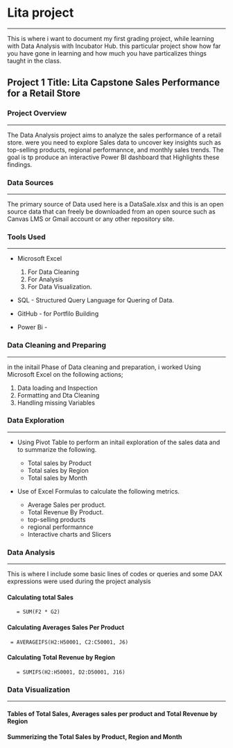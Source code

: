 # Lita project
---
This is where i want to document my first grading project, while learning with  Data Analysis with Incubator Hub. 
this particular project show how far you have gone in learning and how much you have particalizes things taught in the class.

## Project 1 Title: Lita Capstone Sales Performance for  a Retail Store

### Project Overview
---
The Data Analysis project aims to analyze the sales performance of a retail store.
were you need to explore Sales data to uncover key insights such as top-selling products, regional performannce, and monthly sales trends. The goal is tp produce an interactive Power BI dashboard that Highlights these findings. 

### Data Sources 
---
The primary source of Data used here is a DataSale.xlsx and this is an open source data that can freely be downloaded from an open source such as Canvas LMS or Gmail account or any other repository site.

### Tools Used
---
- Microsoft Excel
  1. For Data Cleaning
  2. For Analysis
  3. For Data Visualization.
   
- SQL - Structured Query Language for Quering of Data.
- GitHub - for Portfilo Building
- Power Bi -

### Data Cleaning and Preparing
---
in the initail Phase of Data cleaning and preparation, i worked Using Microsoft Excel on the following actions;
1. Data loading and Inspection
2. Formatting and Dta Cleaning
3. Handling missing Variables 

### Data Exploration
---
- Using Pivot Table to perform an initail exploration of the sales data and to summarize the following.
   - Total sales by Product
   - Total sales by Region
   - Total sales by Month

- Use of Excel Formulas to calculate the following metrics.
   - Average Sales per product.
   - Total Revenue By Product.
   - top-selling products
   -  regional performannce
   -  Interactive charts and Slicers
 
 ### Data Analysis
 ---
 This is where I include some basic lines of codes or queries and some DAX expressions were used during the project analysis

 #### Calculating total Sales
 ```Excel
    = SUM(F2 * G2)
 ```

#### Calculating Averages Sales Per Product

```Excel 
 = AVERAGEIFS(H2:H50001, C2:C50001, J6)
```
#### Calculating  Total Revenue by Region

```Excel
   = SUMIFS(H2:H50001, D2:D50001, J16)
```


### Data Visualization
---

#### Tables of Total Sales, Averages sales per product and Total Revenue by Region



####  Summerizing the Total Sales by Product, Region and Month

